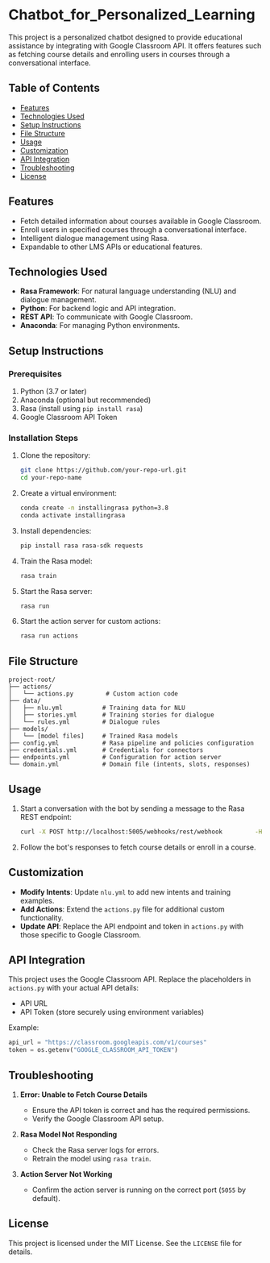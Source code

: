 # Chatbot_for_Personalized_Learning


This project is a personalized chatbot designed to provide educational assistance by integrating with Google Classroom API. It offers features such as fetching course details and enrolling users in courses through a conversational interface.

## Table of Contents

- [Features](#features)
- [Technologies Used](#technologies-used)
- [Setup Instructions](#setup-instructions)
- [File Structure](#file-structure)
- [Usage](#usage)
- [Customization](#customization)
- [API Integration](#api-integration)
- [Troubleshooting](#troubleshooting)
- [License](#license)

## Features

- Fetch detailed information about courses available in Google Classroom.
- Enroll users in specified courses through a conversational interface.
- Intelligent dialogue management using Rasa.
- Expandable to other LMS APIs or educational features.

## Technologies Used

- **Rasa Framework**: For natural language understanding (NLU) and dialogue management.
- **Python**: For backend logic and API integration.
- **REST API**: To communicate with Google Classroom.
- **Anaconda**: For managing Python environments.

## Setup Instructions

### Prerequisites

1. Python (3.7 or later)
2. Anaconda (optional but recommended)
3. Rasa (install using `pip install rasa`)
4. Google Classroom API Token 
### Installation Steps

1. Clone the repository:

   ```bash
   git clone https://github.com/your-repo-url.git
   cd your-repo-name
   ```

2. Create a virtual environment:

   ```bash
   conda create -n installingrasa python=3.8
   conda activate installingrasa
   ```

3. Install dependencies:

   ```bash
   pip install rasa rasa-sdk requests
   ```

4. Train the Rasa model:

   ```bash
   rasa train
   ```

5. Start the Rasa server:

   ```bash
   rasa run
   ```

6. Start the action server for custom actions:

   ```bash
   rasa run actions
   ```

## File Structure

```
project-root/
├── actions/
│   └── actions.py         # Custom action code
├── data/
│   ├── nlu.yml           # Training data for NLU
│   ├── stories.yml       # Training stories for dialogue
│   └── rules.yml         # Dialogue rules
├── models/
│   └── [model files]     # Trained Rasa models
├── config.yml            # Rasa pipeline and policies configuration
├── credentials.yml       # Credentials for connectors
├── endpoints.yml         # Configuration for action server
└── domain.yml            # Domain file (intents, slots, responses)
```

## Usage

1. Start a conversation with the bot by sending a message to the Rasa REST endpoint:

   ```bash
   curl -X POST http://localhost:5005/webhooks/rest/webhook         -H "Content-Type: application/json"         -d '{"sender": "user", "message": "Tell me about the Python course"}'
   ```

2. Follow the bot's responses to fetch course details or enroll in a course.

## Customization

- **Modify Intents**: Update `nlu.yml` to add new intents and training examples.
- **Add Actions**: Extend the `actions.py` file for additional custom functionality.
- **Update API**: Replace the API endpoint and token in `actions.py` with those specific to Google Classroom.

## API Integration

This project uses the Google Classroom API. Replace the placeholders in `actions.py` with your actual API details:

- API URL
- API Token (store securely using environment variables)

Example:

```python
api_url = "https://classroom.googleapis.com/v1/courses"
token = os.getenv("GOOGLE_CLASSROOM_API_TOKEN")
```

## Troubleshooting

1. **Error: Unable to Fetch Course Details**

   - Ensure the API token is correct and has the required permissions.
   - Verify the Google Classroom API setup.

2. **Rasa Model Not Responding**

   - Check the Rasa server logs for errors.
   - Retrain the model using `rasa train`.

3. **Action Server Not Working**

   - Confirm the action server is running on the correct port (`5055` by default).

## License

This project is licensed under the MIT License. See the `LICENSE` file for details.

